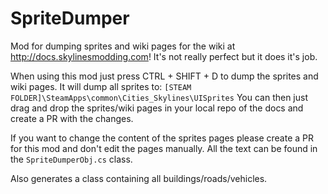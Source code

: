 # SpriteDumper
Mod for dumping sprites and wiki pages for the wiki at http://docs.skylinesmodding.com!
It's not really perfect but it does it's job.

When using this mod just press CTRL + SHIFT + D to dump the sprites and wiki pages.
It will dump all sprites to: ``[STEAM FOLDER]\SteamApps\common\Cities_Skylines\UISprites``
You can then just drag and drop the sprites/wiki pages in your local repo of the docs and create a PR with the changes.

If you want to change the content of the sprites pages please create a PR for this mod and don't edit the pages manually.
All the text can be found in the ``SpriteDumperObj.cs`` class.

Also generates a class containing all buildings/roads/vehicles.
